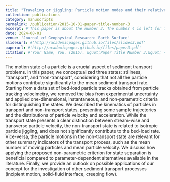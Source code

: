 ```yaml
---
title: "Traveling or jiggling: Particle motion modes and their relative contribution to bed‐load variables"
collection: publications
category: manuscripts
permalink: /publication/2015-10-01-paper-title-number-3
excerpt: #'This paper is about the number 3. The number 4 is left for future work.'
date: 2024-08-01
venue: 'Journal of Geophysical Research: Earth Surface'
slidesurl: #'http://academicpages.github.io/files/slides3.pdf'
paperurl: #'http://academicpages.github.io/files/paper3.pdf'
citation: #'Your Name, You. (2015). &quot;Paper Title Number 3.&quot; <i>Journal 1</i>. 1(3).'
---
```


The motion state of a particle is a crucial aspect of sediment transport problems. In this paper, we conceptualized three states: stillness, “transport”, and “non-transport”, considering that not all the particle motions contribute significantly to the mean sediment transport rate. Starting from a data set of bed-load particle tracks obtained from particle tracking velocimetry, we removed the bias from experimental uncertainty and applied one-dimensional, instantaneous, and non-parametric criteria for distinguishing the states. We described the kinematics of particles in transport and non-transport states, presenting some sample trajectories and the distributions of particle velocity and acceleration. While the transport state presents a clear distinction between stream-wise and transverse particle velocity, the non-transport state is related to isotropic particle jiggling, and does not significantly contribute to the bed-load rate. Vice-versa, the particle motions in the non-transport state are relevant for other summary indicators of the transport process, such as the mean number of moving particles and mean particle velocity. We discuss how applying the proposed non-parametric criterion for state separation is beneficial compared to parameter-dependent alternatives available in the literature. Finally, we provide an outlook on possible applications of our concept for the investigation of other sediment transport processes (incipient motion, solid-fluid interface, creeping flow).
